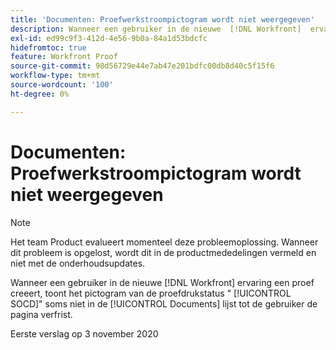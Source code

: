 ```yaml
---
title: 'Documenten: Proefwerkstroompictogram wordt niet weergegeven'
description: Wanneer een gebruiker in de nieuwe  [!DNL Workfront]  ervaring tot een bewijs leidt, het pictogram van de proefdrukstatus "SOCD"soms niet in de lijst van Documenten toont tot de gebruiker de pagina vernieuwt.
exl-id: ed99c9f3-412d-4e56-9b0a-84a1d53bdcfc
hidefromtoc: true
feature: Workfront Proof
source-git-commit: 98d56729e44e7ab47e201bdfc00db8d40c5f15f6
workflow-type: tm+mt
source-wordcount: '100'
ht-degree: 0%

---
```


# Documenten: Proefwerkstroompictogram wordt niet weergegeven

<!--Converted to story-->

>[!NOTE]
>
>Het team Product evalueert momenteel deze probleemoplossing. Wanneer dit probleem is opgelost, wordt dit in de productmededelingen vermeld en niet met de onderhoudsupdates.

Wanneer een gebruiker in de nieuwe [!DNL Workfront] ervaring een proef creeert, toont het pictogram van de proefdrukstatus &quot; [!UICONTROL SOCD]&quot; soms niet in de [!UICONTROL Documents] lijst tot de gebruiker de pagina verfrist.

Eerste verslag op 3 november 2020
